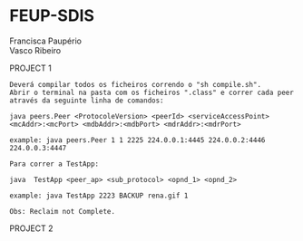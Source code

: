 # FEUP-SDIS
Francisca Paupério <br/>
Vasco Ribeiro

PROJECT 1

	Deverá compilar todos os ficheiros correndo o "sh compile.sh".
	Abrir o terminal na pasta com os ficheiros ".class" e correr cada peer através da seguinte linha de comandos:

	java peers.Peer <ProtocoleVersion> <peerId> <serviceAccessPoint> <mcAddr>:<mcPort> <mdbAddr>:<mdbPort> <mdrAddr>:<mdrPort>

	example: java peers.Peer 1 1 2225 224.0.0.1:4445 224.0.0.2:4446 224.0.0.3:4447

	Para correr a TestApp:

	java  TestApp <peer_ap> <sub_protocol> <opnd_1> <opnd_2>

	example: java TestApp 2223 BACKUP rena.gif 1

	Obs: Reclaim not Complete.

PROJECT 2
